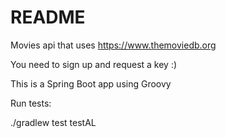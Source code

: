 # README #

Movies api that uses https://www.themoviedb.org

You need to sign up and request a key :)

This is a Spring Boot app using Groovy

Run tests:

./gradlew test testAL